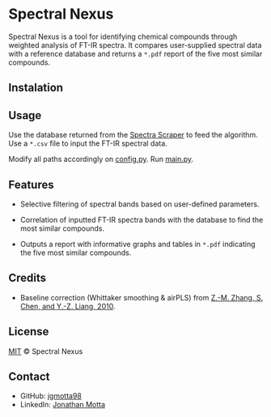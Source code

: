 # Spectral Nexus

Spectral Nexus is a tool for identifying chemical compounds through weighted analysis of FT-IR spectra. It compares user-supplied spectral data with a reference database and returns a `*.pdf` report of the five most similar compounds.

## Instalation

## Usage

Use the database returned from the [Spectra Scraper](https://github.com/jgmotta98/spectra-scraper) to feed the algorithm. Use a `*.csv` file to input the FT-IR spectral data.

Modify all paths accordingly on [config.py](/src/config.py). Run [main.py](/src/main.py).

## Features

* Selective filtering of spectral bands based on user-defined parameters.

* Correlation of inputted FT-IR spectra bands with the database to find the most similar compounds.

* Outputs a report with informative graphs and tables in `*.pdf` indicating the five most similar compounds.

## Credits

- Baseline correction (Whittaker smoothing & airPLS) from [Z.-M. Zhang, S. Chen, and Y.-Z. Liang, 2010](https://doi.org/10.1039/B922045C).

## License

[MIT](./LICENSE) © Spectral Nexus

## Contact

- GitHub: [jgmotta98](https://github.com/jgmotta98)
- LinkedIn: [Jonathan Motta](https://www.linkedin.com/in/jonathan-motta/)